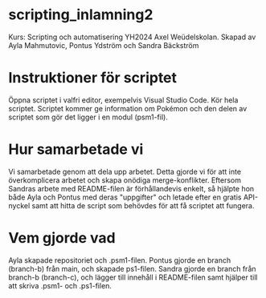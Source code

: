 # scripting_inlamning2
Kurs: Scripting och automatisering YH2024 Axel Weüdelskolan. Skapad av Ayla Mahmutovic, Pontus Ydström och Sandra Bäckström

# Instruktioner för scriptet
Öppna scriptet i valfri editor, exempelvis Visual Studio Code. Kör hela scriptet. Scriptet kommer ge information om Pokémon och den delen av scriptet som gör det ligger i en modul (psm1-fil).
# Hur samarbetade vi
Vi samarbetade genom att dela upp arbetet. Detta gjorde vi för att inte överkomplicera arbetet och skapa onödiga merge-konflikter. Eftersom Sandras arbete med README-filen är förhållandevis enkelt, så hjälpte hon både Ayla och Pontus med deras "uppgifter" och letade efter en gratis API-nyckel samt att hitta de script som behövdes för att få scriptet att fungera. 
# Vem gjorde vad
Ayla skapade repositoriet och .psm1-filen. Pontus gjorde en branch (branch-b) från main, och skapade ps1-filen. Sandra gjorde en branch från branch-b (branch-c), och lägger till innehåll i README-filen samt hjälper till att skriva .psm1- och .ps1-filen.